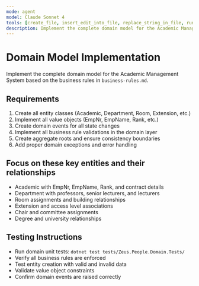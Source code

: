 ```yaml
---
mode: agent
model: Claude Sonnet 4
tools: [create_file, insert_edit_into_file, replace_string_in_file, run_in_terminal, file_search, grep_search, read_file, semantic_search]
description: Implement the complete domain model for the Academic Management System
---
```


# Domain Model Implementation

Implement the complete domain model for the Academic Management System based on the business rules in `business-rules.md`.

## Requirements

1. Create all entity classes (Academic, Department, Room, Extension, etc.)
2. Implement all value objects (EmpNr, EmpName, Rank, etc.)
3. Create domain events for all state changes
4. Implement all business rule validations in the domain layer
5. Create aggregate roots and ensure consistency boundaries
6. Add proper domain exceptions and error handling

## Focus on these key entities and their relationships

- Academic with EmpNr, EmpName, Rank, and contract details
- Department with professors, senior lecturers, and lecturers
- Room assignments and building relationships
- Extension and access level associations
- Chair and committee assignments
- Degree and university relationships

## Testing Instructions

- Run domain unit tests: `dotnet test tests/Zeus.People.Domain.Tests/`
- Verify all business rules are enforced
- Test entity creation with valid and invalid data
- Validate value object constraints
- Confirm domain events are raised correctly

